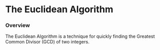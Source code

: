 # The Euclidean Algorithm

### Overview
The Euclidean Algorithm is a technique for quickly finding the Greatest Common Divisor (GCD) of two integers.